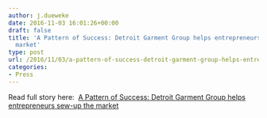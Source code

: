 ```yaml
---
author: j.dueweke
date: 2016-11-03 16:01:26+00:00
draft: false
title: 'A Pattern of Success: Detroit Garment Group helps entrepreneurs sew-up the
  market'
type: post
url: /2016/11/03/a-pattern-of-success-detroit-garment-group-helps-entrepreneurs-sew-up-the-market/
categories:
- Press
---
```


Read full story here:  [A Pattern of Success: Detroit Garment Group helps entrepreneurs sew-up the market](http://www.thehubdetroit.com/pattern-success-detroit-garment-group-helps-entrepreneurs-like-daune-smith-sew-market/)
